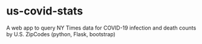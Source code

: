 # us-covid-stats
A web app to query NY Times data for COVID-19 infection and death counts by U.S. ZipCodes (python, Flask, bootstrap)

